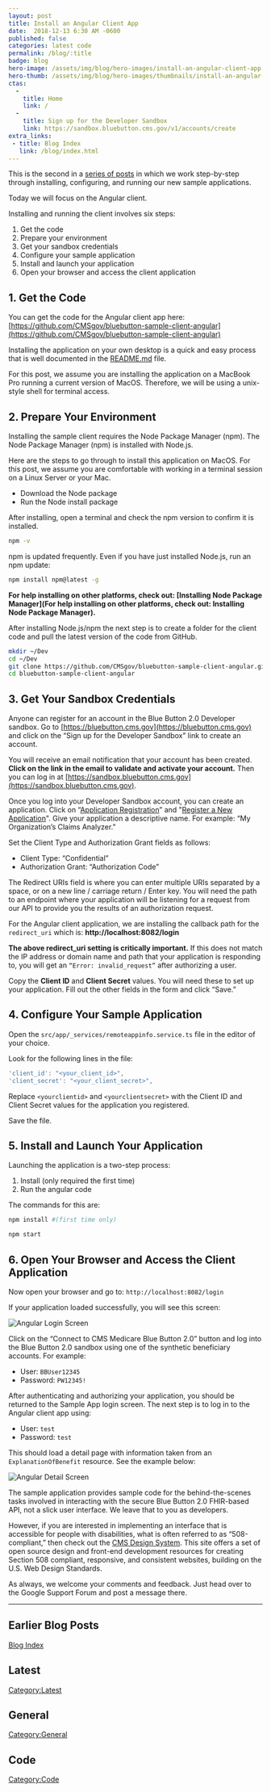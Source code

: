 ```yaml
---
layout: post
title: Install an Angular Client App
date:  2018-12-13 6:30 AM -0600
published: false
categories: latest code
permalink: /blog/:title
badge: blog
hero-image: /assets/img/blog/hero-images/install-an-angular-client-app.jpg
hero-thumb: /assets/img/blog/hero-images/thumbnails/install-an-angular-client-app.jpg
ctas:
  -
    title: Home
    link: /
  -
    title: Sign up for the Developer Sandbox
    link: https://sandbox.bluebutton.cms.gov/v1/accounts/create
extra_links:
 - title: Blog Index
   link: /blog/index.html
---
```


This is the second in a [series of posts](https://bluebutton.cms.gov/blog/More-Sample-Applications.html) in which we work step-by-step through installing, configuring, and running our new sample applications.

Today we will focus on the Angular client.

Installing and running the client involves six steps:
1. Get the code
2. Prepare your environment
3. Get your sandbox credentials
4. Configure your sample application
5. Install and launch your application
6. Open your browser and access the client application

## 1. Get the Code

You can get the code for the Angular client app here:
[https://github.com/CMSgov/bluebutton-sample-client-angular](https://github.com/CMSgov/bluebutton-sample-client-angular)

Installing the application on your own desktop is a quick and easy process that is well documented in the [README.md](https://github.com/CMSgov/bluebutton-sample-client-angular/blob/master/README.md) file.

For this post, we assume you are installing the application on a MacBook Pro running a current version of MacOS. Therefore, we will be using a unix-style shell for terminal access.

## 2. Prepare Your Environment

Installing the sample client requires the Node Package Manager (npm). The Node Package Manager (npm) is installed with Node.js.

Here are the steps to go through to install this application on MacOS.
For this post, we assume you are comfortable with working in a terminal session on a Linux Server or your Mac.

- Download the Node package
- Run the Node install package

After installing, open a terminal and check the npm version to confirm it is installed.

```bash
npm -v
```

npm is updated frequently. Even if you have just installed Node.js, run an npm update:

```bash
npm install npm@latest -g
```

**For help installing on other platforms, check out: [Installing Node Package Manager](For help installing on other platforms, check out: Installing Node Package Manager).**

After installing Node.js/npm the next step is to create a folder for the client code and pull the latest version of the code from GitHub.

```bash
mkdir ~/Dev
cd ~/Dev
git clone https://github.com/CMSgov/bluebutton-sample-client-angular.git
cd bluebutton-sample-client-angular
```

## 3. Get Your Sandbox Credentials

Anyone can register for an account in the Blue Button 2.0 Developer sandbox. Go to [https://bluebutton.cms.gov](https://bluebutton.cms.gov) and click on the
“Sign up for the Developer Sandbox” link to create an account.

You will receive an email notification that your account has been created.
**Click on the link in the email to validate and activate your account.**
Then you can log in at [https://sandbox.bluebutton.cms.gov](https://sandbox.bluebutton.cms.gov).

Once you log into your Developer Sandbox account, you can create an application. Click on “[Application Registration](https://sandbox.bluebutton.cms.gov/v1/o/applications/)” and "[Register a New Application](https://sandbox.bluebutton.cms.gov/v1/o/applications/register/)". Give your application a descriptive name. For example: “My Organization’s Claims Analyzer.”

Set the Client Type and Authorization Grant fields as follows:

- Client Type: “Confidential”
- Authorization Grant: “Authorization Code”

The Redirect URIs field is where you can enter multiple URIs separated by a space, or on a new line / carriage return / Enter key. You will need the path to an endpoint where your application will be listening for a request from our API to provide you the results of an authorization request.

For the Angular client application, we are installing the callback path for the `redirect_uri` which is: **http://localhost:8082/login**

**The above redirect_uri setting is critically important.** If this does not match the IP address or domain name and path that your application is responding to, you will get an `“Error: invalid_request”` after authorizing a user.

Copy the **Client ID** and **Client Secret** values. You will need these to set up your application. Fill out the other fields in the
form and click “Save.”

## 4. Configure Your Sample Application

Open the `src/app/_services/remoteappinfo.service.ts` file in the editor of your choice.

Look for the following lines in the file:

```ts
'client_id': "<your_client_id>",
'client_secret': "<your_client_secret>",
```

Replace `<yourclientid>` and `<yourclientsecret>` with the Client ID and Client Secret values for the application you registered.

Save the file.

## 5. Install and Launch Your Application

Launching the application is a two-step process:

1. Install (only required the first time)
2. Run the angular code

The commands for this are:

```bash
npm install #(first time only)
```

```bash
npm start
```

## 6. Open Your Browser and Access the Client Application

Now open your browser and go to: `http://localhost:8082/login`

If your application loaded successfully, you will see this screen:

![Angular Login Screen](/assets/img/blog/angular-login.png)

Click on the “Connect to CMS Medicare Blue Button 2.0” button and log into the Blue Button 2.0 sandbox using one of the synthetic beneficiary accounts. For example:

- User: `BBUser12345`
- Password: `PW12345!`

After authenticating and authorizing your application, you should be returned to the Sample App login screen. The next step is to log in to the Angular client app using:

- User: `test`
- Password: `test`

This should load a detail page with information taken from an `ExplanationOfBenefit` resource. See the example below:

![Angular Detail Screen](/assets/img/blog/angular-detail.png)

The sample application provides sample code for the behind-the-scenes tasks involved in interacting with the secure Blue Button 2.0 FHIR-based API, not a slick user interface. We leave that to you as developers.

However, if you are interested in implementing an interface that is accessible for people with disabilities, what is often referred to as “508-compliant,” then check out the [CMS Design System](https://design.cms.gov/). This site offers a set of open source design and front-end development resources for creating Section 508 compliant, responsive, and consistent websites, building on the U.S. Web Design Standards.

As always, we welcome your comments and feedback. Just head over to the Google Support Forum and post a message there.

---
## Earlier Blog Posts

[Blog Index](/blog/)

## Latest
[Category:Latest](/blog/category/latest.html)

## General
[Category:General](/blog/category/general.html)

## Code
[Category:Code](/blog/category/code.html)
